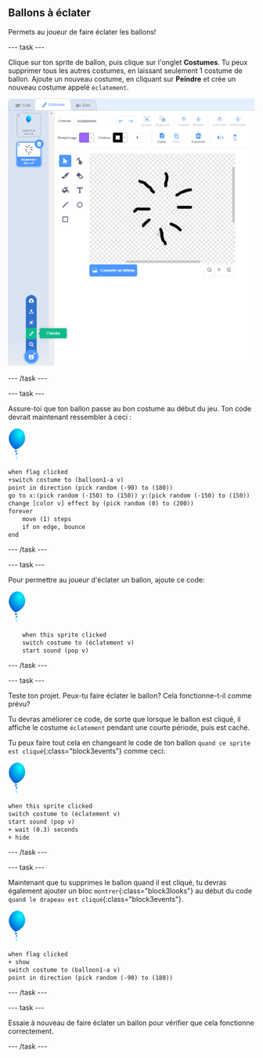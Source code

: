 ## Ballons à éclater

Permets au joueur de faire éclater les ballons!

--- task ---

Clique sur ton sprite de ballon, puis clique sur l'onglet **Costumes**. Tu peux supprimer tous les autres costumes, en laissant seulement 1 costume de ballon. Ajoute un nouveau costume, en cliquant sur **Peindre** et crée un nouveau costume appelé `éclatement`.

![costume de ballon appelé éclatement](images/balloons-costume.png)

--- /task ---

--- task ---

Assure-toi que ton ballon passe au bon costume au début du jeu. Ton code devrait maintenant ressembler à ceci :

![sprite ballon](images/balloon-sprite.png)

```blocks3
when flag clicked
+switch costume to (balloon1-a v)
point in direction (pick random (-90) to (180))
go to x:(pick random (-150) to (150)) y:(pick random (-150) to (150))
change [color v] effect by (pick random (0) to (200))
forever
    move (1) steps
    if on edge, bounce
end
```

--- /task ---

--- task ---

Pour permettre au joueur d'éclater un ballon, ajoute ce code:

![sprite ballon](images/balloon-sprite.png)

```blocks3
    when this sprite clicked
    switch costume to (éclatement v)
    start sound (pop v)
```

--- /task ---

--- task ---

Teste ton projet. Peux-tu faire éclater le ballon? Cela fonctionne-t-il comme prévu?

Tu devras améliorer ce code, de sorte que lorsque le ballon est cliqué, il affiche le costume `éclatement` pendant une courte période, puis est caché.

Tu peux faire tout cela en changeant le code de ton ballon `quand ce sprite est cliqué`{:class="block3events"} comme ceci:

![sprite ballon](images/balloon-sprite.png)

```blocks3
when this sprite clicked
switch costume to (éclatement v)
start sound (pop v)
+ wait (0.3) seconds
+ hide
```

--- /task ---

--- task ---

Maintenant que tu supprimes le ballon quand il est cliqué, tu devras également ajouter un bloc `montrer`{:class="block3looks"} au début du code `quand le drapeau est cliqué`{:class="block3events"}.

![sprite ballon](images/balloon-sprite.png)

```blocks3
when flag clicked
+ show
switch costume to (balloon1-a v)
point in direction (pick random (-90) to (180))
```

--- /task ---

--- task ---

Essaie à nouveau de faire éclater un ballon pour vérifier que cela fonctionne correctement.

--- /task ---
